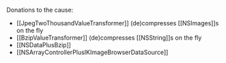 

Donations to the cause:

* [[JpegTwoThousandValueTransformer]] (de)compresses [[NSImages]]<nowiki/>s on the fly
* [[BzipValueTransformer]] (de)compresses [[NSString]]<nowiki/>s on the fly
* [[NSDataPlusBzip]]
* [[NSArrayControllerPlusIKImageBrowserDataSource]]